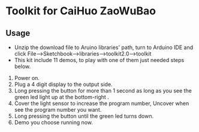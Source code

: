 # Toolkit for CaiHuo ZaoWuBao 
## Usage

* Unzip the download file to Aruino libraries' path, turn to Arduino IDE and click File-->Sketchbook-->libraries-->toolkit2.0-->toolkit<br>
* This kit include 11 demos, to play with one of them just needed steps below. <br>
1. Power on.
1. Plug a 4 digit display to the output side.  <br>
2. Long pressing the button for more than 1 second as long as you see the green led light up at the bottom-right . <br>
3. Cover the light sensor to increase the program number, Uncover when see the program number you want. <br>
4. Long pressing the button until the green led turns down. <br>
5. Demo you choose running now. <br>